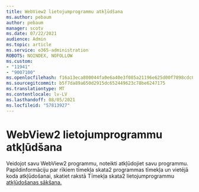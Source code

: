 ```yaml
---
title: WebView2 lietojumprogrammu atkļūdšana
ms.author: pebaum
author: pebaum
manager: scotv
ms.date: 07/22/2021
audience: Admin
ms.topic: article
ms.service: o365-administration
ROBOTS: NOINDEX, NOFOLLOW
ms.custom:
- "11941"
- "9007100"
ms.openlocfilehash: f16a13eca800044fa0e6a40e3f085a21196e625d00f7898cdc0f5a20a218b170
ms.sourcegitcommit: b5f7da89a650d2915dc652449623c78be6247175
ms.translationtype: MT
ms.contentlocale: lv-LV
ms.lasthandoff: 08/05/2021
ms.locfileid: "57813927"
---
```

# <a name="debug-webview2-apps"></a>WebView2 lietojumprogrammu atkļūdšana

Veidojot savu WebView2 programmu, noteikti atkļūdojiet savu programmu. Papildinformāciju par rīkiem tīmekļa skata2 programmas tīmekļa un vietējā koda atkļūdošanai, skatiet rakstā Tīmekļa skata2 lietojumprogrammu [atkļūdošanas sākšana.](/microsoft-edge/webview2/how-to/debug)